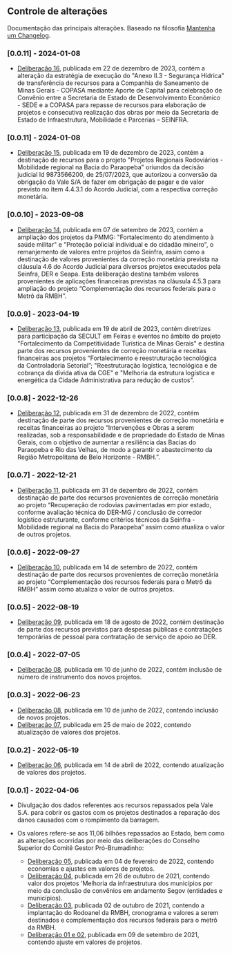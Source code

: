 ## Controle de alterações

Documentação das principais alterações. Baseado na filosofia [Mantenha um Changelog](https://keepachangelog.com/pt-BR/1.0.0/).

### [0.0.11] - 2024-01-08

- [Deliberação 16](https://www.mg.gov.br/system/files/media/documento_detalhado/2024-05/Delibera%C3%A7%C3%A3o%20016.2023%20-%20Autoriza%20nova%20estrat%C3%A9gia%20Anexo%20II.3%20-%20Seguran%C3%A7a%20H%C3%ADdrica.pdf), publicada em 22 de dezembro de 2023, contém a alteração da estratégia de execução do "Anexo II.3 - Segurança Hídrica" de transferência de recursos para a Companhia de Saneamento de Minas Gerais - COPASA mediante Aporte de Capital para celebração de Convênio entre a Secretaria de Estado de Desenvolvimento Econômico - SEDE e a COPASA para repasse de recursos para elaboração de projetos e consecutiva realização das obras por meio da Secretaria de Estado de Infraestrutura, Mobilidade e Parcerias – SEINFRA.
  
### [0.0.11] - 2024-01-08

- [Deliberação 15](https://www.mg.gov.br/system/files/media/pro-brumadinho/documento_detalhado/2023/geral/deliberacao-0152023-autorizacao-projetos-rodoviarios-regionais-anexo-i3.pdf), publicada em 19 de dezembro de 2023, contém a destinação de recursos para o projeto "Projetos Regionais Rodoviários -  Mobilidade regional na Bacia do Paraopeba" oriundos da decisão judicial Id 9873566200, de 25/07/2023, que autorizou a conversão da obrigação da Vale S/A de fazer em obrigação de pagar e de valor previsto no item 4.4.3.1 do Acordo Judicial, com a respectiva correção monetária.

### [0.0.10] - 2023-09-08

- [Deliberação 14](https://www.mg.gov.br/system/files/media/pro-brumadinho/documento_detalhado/2023/geral/deliberacao-cs-142023-ajuste-nos-valores-dos-projetos.pdf), publicada em 07 de setembro de 2023, contém a ampliação dos projetos da PMMG: "Fortalecimento do atendimento à saúde militar" e "Proteção policial individual e do cidadão mineiro", o remanjemento de valores entre projetos da Seinfra, assim como a destinação de valores provenientes da correção monetária prevista na cláusula 4.6 do Acordo Judicial para diversos projetos executados pela Seinfra, DER e Seapa. Esta deliberação destina também valores provenientes de aplicações financeiras previstas na cláusula 4.5.3 para ampliação do projeto “Complementação dos recursos federais para o Metrô da RMBH”.
  
### [0.0.9] - 2023-04-19

- [Deliberação 13](https://www.mg.gov.br/sites/default/files/pro_brumadinho/arquivos/Deliberacao%20013.2022_Diretrizes%20para%20participacao%20em%20Feiras%20e%20Eventos%20da%20SECULT%20e%20atualizacao%20de%20valores%20de%20projetos.pdf), publicada em 19 de abril de 2023, contém diretrizes para participação da SECULT em Feiras e eventos no âmbito do projeto "Fortalecimento da Competitividade Turística de Minas Gerais" e destina parte dos recursos provenientes de correção monetária e receitas financeiras aos projetos “Fortalecimento e reestruturação tecnológica da Controladoria Setorial”; "Reestruturação logística, tecnológica e de cobrança da dívida ativa da CGE" e "Melhoria da estrutura logística e energética da Cidade Administrativa para redução de custos".

### [0.0.8] - 2022-12-26

- [Deliberação 12](https://www.mg.gov.br/sites/default/files/pro_brumadinho/arquivos/Delibera%C3%A7%C3%A3o%20011.2022.pdf), publicada em 31 de dezembro de 2022, contém destinação de parte dos recursos provenientes de correção monetária e receitas financeiras ao projeto “Intervenções e Obras a serem realizadas, sob a responsabilidade e de propriedade do Estado de Minas Gerais, com o objetivo de aumentar a resiliência das Bacias do Paraopeba e Rio das Velhas, de modo a garantir o abastecimento da Região Metropolitana de Belo Horizonte - RMBH.”.

### [0.0.7] - 2022-12-21

- [Deliberação 11](https://www.mg.gov.br/sites/default/files/pro_brumadinho/arquivos/Delibera%C3%A7%C3%A3o%20012.2022.pdf), publicada em 31 de dezembro de 2022, contém destinação de parte dos recursos provenientes de correção monetária ao projeto “Recuperação de rodovias pavimentadas em pior estado, conforme avaliação técnica do DER-MG / conclusão de corredor logístico estruturante, conforme critérios técnicos da Seinfra - Mobilidade regional na Bacia do Paraopeba” assim como atualiza o valor de outros projetos. 

### [0.0.6] - 2022-09-27

- [Deliberação 10](https://www.mg.gov.br/sites/default/files/paginas/imagens/probrumadinho/Delibera%C3%A7%C3%A3o%2010%20-%20IOF.pdf), publicada em 14 de setembro de 2022, contém destinação de parte dos recursos provenientes de correção monetária ao projeto “Complementação dos recursos federais para o Metrô da RMBH” assim como atualiza o valor de outros projetos. 

### [0.0.5] - 2022-08-19

- [Deliberação 09](https://www.mg.gov.br/sites/default/files/pro_brumadinho/arquivos/Delibera%C3%A7%C3%A3o%20009%20-%20Consultorias%20DER.pdf), publicada em 18 de agosto de 2022, contém destinação de parte dos recursos previstos para despesas públicas e contratações temporárias de pessoal para contratação de serviço de apoio ao DER.

### [0.0.4] - 2022-07-05

- [Deliberação 08](https://www.mg.gov.br/sites/default/files/paginas/arquivos%20probrumadinho/Delibera%C3%A7%C3%A3o%20008.2022%20-%20Estradas%20da%20Bacia%20-%20IOF.pdf), publicada em 10 de junho de 2022, contém inclusão de número de instrumento dos novos projetos.

### [0.0.3] - 2022-06-23

- [Deliberação 08](https://www.mg.gov.br/sites/default/files/paginas/arquivos%20probrumadinho/Delibera%C3%A7%C3%A3o%20008.2022%20-%20Estradas%20da%20Bacia%20-%20IOF.pdf), publicada em 10 de junho de 2022, contendo inclusão de novos projetos.
- [Deliberação 07](https://www.mg.gov.br/sites/default/files/paginas/imagens/probrumadinho/Delibera%C3%A7%C3%A3o%20007.2022%20-%20IOF..pdf), publicada em 25 de maio de 2022, contendo atualização de valores dos projetos.

### [0.0.2] - 2022-05-19

  - [Deliberação 06](https://www.mg.gov.br/sites/default/files/paginas/imagens/probrumadinho/Deliberacao%2006%20CS14_04_22.pdf), publicada em 14 de abril de 2022, contendo atualização de valores dos projetos.

### [0.0.1] - 2022-04-06

- Divulgação dos dados referentes aos recursos repassados pela Vale S.A. para cobrir os gastos com os projetos destinados a reparação dos danos causados com o rompimento da barragem.
- Os valores refere-se aos 11,06 bilhões repassados ao Estado, bem como as alterações ocorridas por meio das deliberações do Conselho Superior do Comitê Gestor Pró-Brumadinho:

  - [Deliberação 05](https://www.mg.gov.br/sites/default/files/geral/deliberacao_5_-_economias_e_ajustes_em_valores_de_projetos_-_iof.pdf), publicada em 04 de fevereiro de 2022, contendo economias e ajustes em valores de projetos.
  - [Deliberação 04](https://www.mg.gov.br/sites/default/files/geral/deliberacao_cs_04_21.pdf), publicada em 26 de outubro de 2021, contendo valor dos projetos 'Melhoria da infraestrutura dos municípios por meio da conclusão de convênios em andamento Segov (entidades e municípios).
  - [Deliberação 03](https://www.mg.gov.br/sites/default/files/paginas/arquivos/2021/deliberacao_cs_03.pdf), publicada 02 de outubro de 2021, contendo a implantação do Rodoanel da RMBH, cronograma e valores a serem destinados e complementação dos recursos federais para o metrô da RMBH.
  - [Deliberação 01 e 02](https://www.mg.gov.br/sites/default/files/paginas/arquivos/2021/deliberacao_001-21_publicadas_conselho_superior_9-9-21.pdf), publicada em 09 de setembro de 2021, contendo ajuste em valores de projetos.
